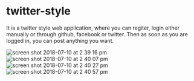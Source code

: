 # twitter-style
It is a twitter style web application, where you can regiter, login either manually or through github, facebook or twitter. Then as soon as you are logged in, you can post anything you want.

![screen shot 2018-07-10 at 2 39 16 pm](https://user-images.githubusercontent.com/41048644/42500608-61503272-844f-11e8-958c-72e327e72754.jpg)
![screen shot 2018-07-10 at 2 40 07 pm](https://user-images.githubusercontent.com/41048644/42500615-648c2edc-844f-11e8-8f39-e0d53aa1d937.jpg)
![screen shot 2018-07-10 at 2 40 27 pm](https://user-images.githubusercontent.com/41048644/42500618-66c8cd0e-844f-11e8-94d1-f01225411869.jpg)
![screen shot 2018-07-10 at 2 40 57 pm](https://user-images.githubusercontent.com/41048644/42500621-68b7f8ba-844f-11e8-994a-3772506d155e.jpg)
